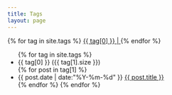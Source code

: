 ```yaml
---
title: Tags
layout: page
---
```


<div id='tag_cloud'>
{% for tag in site.tags %}
<a href="#{{ tag[0] }}" title="{{ tag[0] }}" rel="{{ tag[1].size }}">{{ tag[0] }} | </a>
{% endfor %}
</div>

<ul class="listing">
{% for tag in site.tags %}
  <li class="listing-seperator" id="{{ tag[0] }}">{{ tag[0] }} ({{ tag[1].size }})</li>
{% for post in tag[1] %}
  <li class="listing-item">
  <time datetime="{{ post.date | date:"%Y-%m-%d" }}">{{ post.date | date:"%Y-%m-%d" }}</time>
  <a href="{{ site.url }}{{ post.url }}" title="{{ post.title }}">{{ post.title }}</a>
  </li>
{% endfor %}
{% endfor %}
</ul>

<script src="/media/js/jquery.tagcloud.js" type="text/javascript" charset="utf-8"></script> 
<script language="javascript">
$.fn.tagcloud.defaults = {
    //size: {start: 1, end: 1, unit: 'em'},
      //color: {start: '#f8e0e6', end: '#ff3333'}
    size: {start: 10, end: 10, unit: 'pt'},
      color: {start: '#7CCD7C', end: '#CD0000'}
};

$(function () {
    $('#tag_cloud a').tagcloud();
});
</script>
